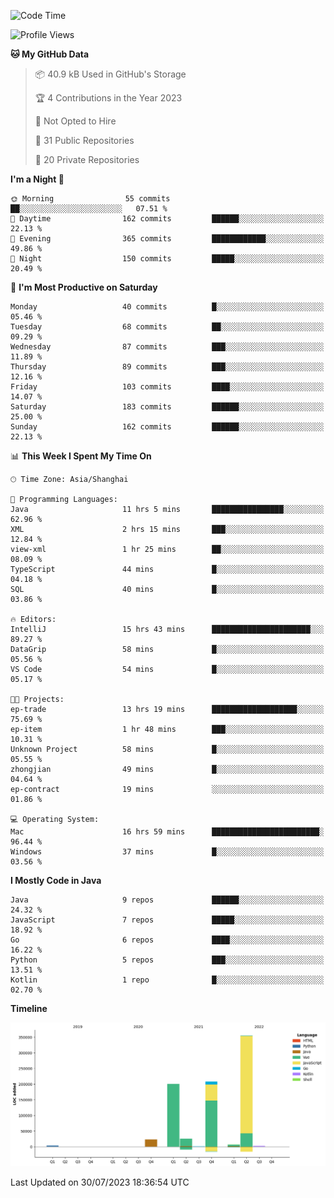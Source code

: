 <!--START_SECTION:waka-->
![Code Time](http://img.shields.io/badge/Code%20Time-1%2C985%20hrs%2012%20mins-blue)

![Profile Views](http://img.shields.io/badge/Profile%20Views-0-blue)

**🐱 My GitHub Data** 

> 📦 40.9 kB Used in GitHub's Storage 
 > 
> 🏆 4 Contributions in the Year 2023
 > 
> 🚫 Not Opted to Hire
 > 
> 📜 31 Public Repositories 
 > 
> 🔑 20 Private Repositories 
 > 
**I'm a Night 🦉** 

```text
🌞 Morning                55 commits          ██░░░░░░░░░░░░░░░░░░░░░░░   07.51 % 
🌆 Daytime                162 commits         ██████░░░░░░░░░░░░░░░░░░░   22.13 % 
🌃 Evening                365 commits         ████████████░░░░░░░░░░░░░   49.86 % 
🌙 Night                  150 commits         █████░░░░░░░░░░░░░░░░░░░░   20.49 % 
```
📅 **I'm Most Productive on Saturday** 

```text
Monday                   40 commits          █░░░░░░░░░░░░░░░░░░░░░░░░   05.46 % 
Tuesday                  68 commits          ██░░░░░░░░░░░░░░░░░░░░░░░   09.29 % 
Wednesday                87 commits          ███░░░░░░░░░░░░░░░░░░░░░░   11.89 % 
Thursday                 89 commits          ███░░░░░░░░░░░░░░░░░░░░░░   12.16 % 
Friday                   103 commits         ████░░░░░░░░░░░░░░░░░░░░░   14.07 % 
Saturday                 183 commits         ██████░░░░░░░░░░░░░░░░░░░   25.00 % 
Sunday                   162 commits         ██████░░░░░░░░░░░░░░░░░░░   22.13 % 
```


📊 **This Week I Spent My Time On** 

```text
🕑︎ Time Zone: Asia/Shanghai

💬 Programming Languages: 
Java                     11 hrs 5 mins       ████████████████░░░░░░░░░   62.96 % 
XML                      2 hrs 15 mins       ███░░░░░░░░░░░░░░░░░░░░░░   12.84 % 
view-xml                 1 hr 25 mins        ██░░░░░░░░░░░░░░░░░░░░░░░   08.09 % 
TypeScript               44 mins             █░░░░░░░░░░░░░░░░░░░░░░░░   04.18 % 
SQL                      40 mins             █░░░░░░░░░░░░░░░░░░░░░░░░   03.86 % 

🔥 Editors: 
IntelliJ                 15 hrs 43 mins      ██████████████████████░░░   89.27 % 
DataGrip                 58 mins             █░░░░░░░░░░░░░░░░░░░░░░░░   05.56 % 
VS Code                  54 mins             █░░░░░░░░░░░░░░░░░░░░░░░░   05.17 % 

🐱‍💻 Projects: 
ep-trade                 13 hrs 19 mins      ███████████████████░░░░░░   75.69 % 
ep-item                  1 hr 48 mins        ███░░░░░░░░░░░░░░░░░░░░░░   10.31 % 
Unknown Project          58 mins             █░░░░░░░░░░░░░░░░░░░░░░░░   05.55 % 
zhongjian                49 mins             █░░░░░░░░░░░░░░░░░░░░░░░░   04.64 % 
ep-contract              19 mins             ░░░░░░░░░░░░░░░░░░░░░░░░░   01.86 % 

💻 Operating System: 
Mac                      16 hrs 59 mins      ████████████████████████░   96.44 % 
Windows                  37 mins             █░░░░░░░░░░░░░░░░░░░░░░░░   03.56 % 
```

**I Mostly Code in Java** 

```text
Java                     9 repos             ██████░░░░░░░░░░░░░░░░░░░   24.32 % 
JavaScript               7 repos             █████░░░░░░░░░░░░░░░░░░░░   18.92 % 
Go                       6 repos             ████░░░░░░░░░░░░░░░░░░░░░   16.22 % 
Python                   5 repos             ███░░░░░░░░░░░░░░░░░░░░░░   13.51 % 
Kotlin                   1 repo              █░░░░░░░░░░░░░░░░░░░░░░░░   02.70 % 
```



**Timeline**

![Lines of Code chart](https://raw.githubusercontent.com/youtiaoguagua/youtiaoguagua/master/assets/bar_graph.png)


 Last Updated on 30/07/2023 18:36:54 UTC
<!--END_SECTION:waka-->
